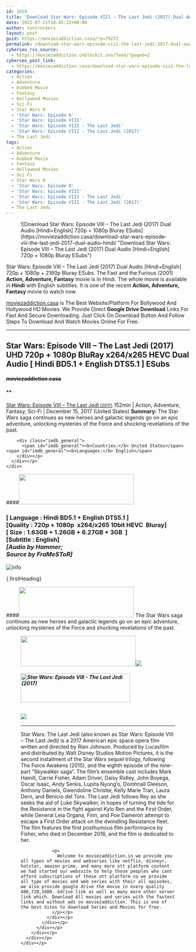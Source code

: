 ```yaml
---
id: 1659
title: 'Download Star Wars: Episode VIII – The Last Jedi (2017) Dual Audio [Hindi+English] 720p + 1080p Bluray ESubs'
date: 2021-07-21T10:45:23+00:00
author: tentrockers
layout: post
guid: https://moviezaddiction.casa/?p=79272
permalink: /download-star-wars-episode-viii-the-last-jedi-2017-dual-audio-hindienglish-720p-1080p-bluray-esubs/
cyberseo_rss_source:
  - https://moviezaddiction.unblockit.uno/feed/?paged=2
cyberseo_post_link:
  - https://moviezaddiction.casa/download-star-wars-episode-viii-the-last-jedi-2017-dual-audio-hindi/
categories:
  - Action
  - Adventure
  - Dubbed Movie
  - Fantasy
  - Hollywood Movies
  - Sci-Fi
  - Star Wars 8
  - 'Star Wars: Episode 8'
  - 'Star Wars: Episode VIII'
  - 'Star Wars: Episode VIII - The Last Jedi'
  - 'Star Wars: Episode VIII - The Last Jedi (2017)'
  - The Last Jedi
tags:
  - Action
  - Adventure
  - Dubbed Movie
  - Fantasy
  - Hollywood Movies
  - Sci-Fi
  - Star Wars 8
  - 'Star Wars: Episode 8'
  - 'Star Wars: Episode VIII'
  - 'Star Wars: Episode VIII - The Last Jedi'
  - 'Star Wars: Episode VIII - The Last Jedi (2017)'
  - The Last Jedi
---
```

<figure class="entry-thumbnail">![Download Star Wars: Episode VIII – The Last Jedi (2017) Dual Audio [Hindi+English] 720p + 1080p Bluray ESubs](https://moviezaddiction.casa/download-star-wars-episode-viii-the-last-jedi-2017-dual-audio-hindi/ "Download Star Wars: Episode VIII – The Last Jedi (2017) Dual Audio [Hindi+English] 720p + 1080p Bluray ESubs") </figure> 

Star Wars: Episode VIII – The Last Jedi (2017) Dual Audio [Hindi+English] 720p + 1080p + 2160p Bluray ESubs. The Fast and the Furious (2001) **Action, Adventure, Fantasy** movie is in Hindi. The whole movie is available in **Hindi** with English subtitles. It is one of the recent **Action, Adventure, Fantasy** movie to watch now.

[moviezaddiction.casa](https://moviezaddiction.casa) is The Best Website/Platform For Bollywood And Hollywood HD Movies. We Provide Direct **Google Drive Download** Links For Fast And Secure Downloading. Just Click On Download Button And Follow Steps To Download And Watch Movies Online For Free.

* * *

## <span>Star Wars: Episode VIII – The Last Jedi (2017) UHD 720p + 1080p BluRay x264/x265 HEVC Dual Audio [ Hindi BD5.1 + English DTS5.1 ] ESubs</span>

#### <span>~~moviezaddiction.casa~~</span>

#### **</p> 

<div class="imdb_container">
  <div>
    <div class="imdb_dark">
      <div class="imdb_right">
        <span id="movie_title"><a href="https://www.imdb.com/title/tt2527336" target="_blank" rel="noopener">Star Wars: Episode VIII &#8211; The Last Jedi<small> (2017)</small></a></span> <span id="genres">152min | Action, Adventure, Fantasy, Sci-Fi | December 15, 2017 (United States)</span> <span id="summary"><b>Summary: </b>The Star Wars saga continues as new heroes and galactic legends go on an epic adventure, unlocking mysteries of the Force and shocking revelations of the past.</span> </p> 
        
        <div class="imdb_general">
          <span id="imdb_general"><b>Countries:</b> United States</span><span id="imdb_general"><b>Languages:</b> English</span>
        </div></p>
      </div></p>
    </div>
  </div>
</div>

</b></h4> 

####<img loading="lazy" class="aligncenter" src="https:///moviezaddiction.casa/wp-content/uploads/2018/02/Media-Info.png?zoom=0.8099999785423279&resize=315%2C83&ssl=1" srcset="https://moviezaddiction.casa//wp-content/uploads/2018/02/Media-Info.png?zoom=0.8999999761581421&resize=315%2C83&ssl=1" width="315" height="83" /> 

### <span><span><strong>[ Language : Hindi BD5.1 + English DTS5.1</strong>&nbsp;]</span><br /><span>[Quality : 720p + 1080p&nbsp; x264/x265 10bit HEVC&nbsp; Bluray]</span><br /><span>[ Size : 1.63GB + 1.26GB + 6.27GB + 3GB&nbsp; ]</span><br /><span>[Subtitle : English]<br /></span></span><span><em>[Audio by Hammer;<br />Source by FraMeSToR]</em></span>  
<img src="https://i.imgur.com/AusysgD.png" alt="info" usemap="#workmap" /> </p> 

<map name="workmap">
  <area alt="imdb" coords="0,0,80,40" shape="rect" href="https://www.imdb.com/title/tt2527336/" target="_blank" />
  
  <area alt="youtube" coords="100,0,180,40" shape="rect" href="https://www.youtube.com/watch?v=Q0CbN8sfihY" target="_blank" />
</map> {.firstHeading}

####<img loading="lazy" class="aligncenter" src="https://moviezaddiction.casa//wp-content/uploads/2018/02/Plot.jpeg?zoom=0.8099999785423279&resize=315%2C83&ssl=1" srcset="https://moviezaddiction.casa//wp-content/uploads/2018/02/Plot.jpeg?zoom=0.8999999761581421&resize=315%2C83&ssl=1" width="315" height="83" /> <span>The Star Wars saga continues as new heroes and galactic legends go on an epic adventure, unlocking mysteries of the Force and shocking revelations of the past.</span>

<div class="wp-block-image">
  <figure class="aligncenter is-resized"><img loading="lazy" class="aligncenter" src="https://i1.wp.com/moviezaddiction.casa/wp-content/uploads/2018/02/Screenshots-Button.png?zoom=0.8099999785423279&resize=315%2C83&ssl=1" srcset="https://moviezaddiction.casa//wp-content/uploads/2018/02/Screenshots-Button.png?zoom=0.8999999761581421&resize=315%2C83&ssl=1" width="315" height="83" /><img src="https://1.bp.blogspot.com/-77s7zqSn1lA/YPZjX_UOevI/AAAAAAAAEyA/Q3geC-SdX0AuraI5zVnMsfQ37ZEo9uqRQCLcBGAsYHQ/s16000/Star%2BWars%2B-%2BThe%2BLast%2BJedi%2B%25282017%2529%2BUHD%2B1080p%2BBluray%2Bx264%2BDual%2BAudio%2B%255B%2BHindi%2BBD5.1%2B%252B%2BEnglish%2BDTS5.1%2B%255D%2BESub%2B6.27GB%2B%255Bwww.MoviezAddiction.casa%255D_s.jpg" /> </p> 
  
  <h4 class="summary_text">
    <em><img loading="lazy" class="aligncenter" src="https://i2.wp.com/moviezaddiction.casa/wp-content/uploads/2018/02/Download-Button-1.png?zoom=0.8099999785423279&resize=300%2C80&ssl=1" srcset="https://i2.wp.com/moviezaddiction.casa/wp-content/uploads/2018/02/Download-Button-1.png?zoom=0.8999999761581421&resize=300%2C80&ssl=1" alt="Star Wars: Episode VIII - The Last Jedi (2017)" width="300" height="80" /></em>
  </h4>
  
  <h2>
    <img class="aligncenter" src="https://i.imgur.com/Ds7bb.gif" />
  </h2>
  
  <hr />
  
  <div class="mod" data-md="50" data-hveid="250" data-ved="0ahUKEwi-7dnvqo7WAhXLsFQKHTILBKEQkCkI-gEoAzAn">
    <div class="_cgc kno-fb-ctx" data-hveid="251" data-ved="0ahUKEwi-7dnvqo7WAhXLsFQKHTILBKEQziAI-wEoADAn">
      <div class="r-iH9cFH0n0MiE">
        <div class="mod" data-md="50" data-hveid="228" data-ved="0ahUKEwjniJq86tTWAhULK48KHU9mChkQkCkI5AEoBDAh">
          <div class="_cgc kno-fb-ctx" data-hveid="229" data-ved="0ahUKEwjniJq86tTWAhULK48KHU9mChkQziAI5QEoADAh">
            <div class="r-iwKCMzMr_HBQ">
              <div class="overviewContainer ng-star-inserted">
                <p>
                  Star Wars: The Last Jedi (also known as Star Wars: Episode VIII – The Last Jedi) is a 2017 American epic space opera film written and directed by Rian Johnson. Produced by Lucasfilm and distributed by Walt Disney Studios Motion Pictures, it is the second installment of the Star Wars sequel trilogy, following The Force Awakens (2015), and the eighth episode of the nine-part “Skywalker saga”. The film’s ensemble cast includes Mark Hamill, Carrie Fisher, Adam Driver, Daisy Ridley, John Boyega, Oscar Isaac, Andy Serkis, Lupita Nyong’o, Domhnall Gleeson, Anthony Daniels, Gwendoline Christie, Kelly Marie Tran, Laura Dern, and Benicio del Toro. The Last Jedi follows Rey as she seeks the aid of Luke Skywalker, in hopes of turning the tide for the Resistance in the fight against Kylo Ren and the First Order, while General Leia Organa, Finn, and Poe Dameron attempt to escape a First Order attack on the dwindling Resistance fleet. The film features the first posthumous film performance by Fisher, who died in December 2016, and the film is dedicated to her.
                </p>
                
                <p>
                  Welcome to moviezaddiction.in we provide you all types of movies and webseries like netflix, disney+, hotstar, amazon prime, and many more ott platform content we had started our webssite to help those peoples who cant afford subscriptions of these ott platform so we provide all type of movies and web series with their all episodes, we also provide google drive the movie in every quality 480,720,1080. Gdrive link as well as many more other server link which. Download All movies and series with the fastest links and without ads on moviezaddiction. This is one of the best Sites to download Series and Movies for free.
                </p></p>
              </div></p>
            </div></p>
          </div></p>
        </div></p>
      </div></p>
    </div></p>
  </div></figure>
</div>